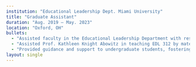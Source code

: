 ```yaml
---
institution: "Educational Leadership Dept. Miami University"
title: "Graduate Assistant"
duration: "Aug. 2019 – May. 2023"
location: "Oxford, OH"
bullets:
  - "Assisted faculty in the Educational Leadership Department with research projects and instructional support, contributing to the advancement of departmental goals."
  - "Assisted Prof. Kathleen Knight Abowitz in teaching EDL 312 by material preparation and grading."
  - "Provided guidance and support to undergraduate students, fostering a positive learning environment and enhancing their academic experience through personalized assistance and resources."
layout: single
---
```

